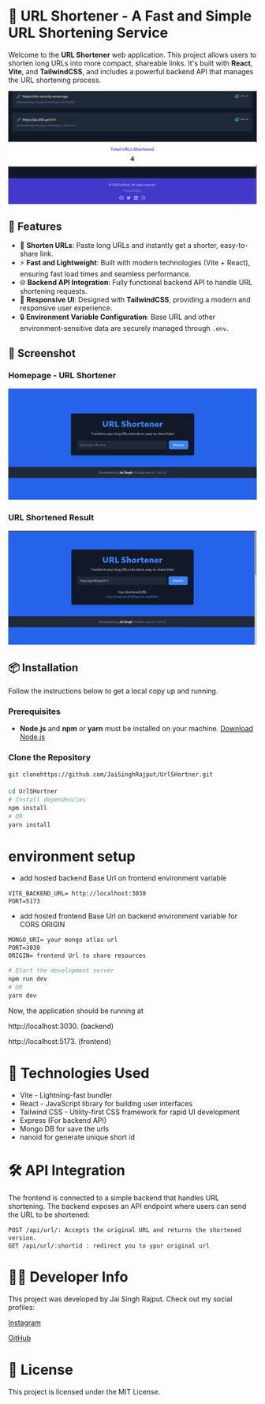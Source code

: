 # 🔗 URL Shortener - A Fast and Simple URL Shortening Service

Welcome to the **URL Shortener** web application. This project allows users to shorten long URLs into more compact, shareable links. It's built with **React**, **Vite**, and **TailwindCSS**, and includes a powerful backend API that manages the URL shortening process.



![App Preview](./preview/totalurls-and-contact%20.png)

## 🚀 Features

- 📏 **Shorten URLs**: Paste long URLs and instantly get a shorter, easy-to-share link.
- ⚡ **Fast and Lightweight**: Built with modern technologies (Vite + React), ensuring fast load times and seamless performance.
- 🌐 **Backend API Integration**: Fully functional backend API to handle URL shortening requests.
- 🎨 **Responsive UI**: Designed with **TailwindCSS**, providing a modern and responsive user experience.
- 🔒 **Environment Variable Configuration**: Base URL and other environment-sensitive data are securely managed through `.env`.

## 🎨 Screenshot

### Homepage - URL Shortener
![App Preview](./preview/home.png)

### URL Shortened Result
![App Preview](./preview/input-and-gen.png)

## 📦 Installation

Follow the instructions below to get a local copy up and running.

### Prerequisites

- **Node.js** and **npm** or **yarn** must be installed on your machine. [Download Node.js](https://nodejs.org/)

### Clone the Repository

```bash
git clonehttps://github.com/JaiSinghRajput/UrlSHortner.git

cd UrlSHortner
# Install dependencies
npm install
# OR
yarn install
```
# environment setup
* add hosted backend Base Url on frontend environment variable 
```.env
VITE_BACKEND_URL= http://localhost:3030
PORT=5173
```

* add hosted frontend Base Url on backend environment variable for CORS ORIGIN
```.env
MONGO_URI= your mongo atlas url
PORT=3030
ORIGIN= frontend Url to share resources 
```
```bash
# Start the development server
npm run dev
# OR
yarn dev
```
Now, the application should be running at

 http://localhost:3030. (backend)
 
 http://localhost:5173. (frontend)


# 🔧 Technologies Used 

- Vite - Lightning-fast bundler
- React - JavaScript library for building user interfaces
- Tailwind CSS - Utility-first CSS   framework for rapid UI development
- Express (For backend API)
- Mongo DB for save the urls
- nanoid for generate unique short id 

# 🛠️ API Integration

The frontend is connected to a simple backend that handles URL shortening. The backend exposes an API endpoint where users can send the URL to be shortened:

    POST /api/url/: Accepts the original URL and returns the shortened version.
    GET /api/url/:shortid : redirect you to ypur original url


# 👨‍💻 Developer Info

This project was developed by Jai Singh Rajput. Check out my social profiles:

[Instagram](https://instagram.com/jaisingh._.rajput)
    
[GitHub](https://github.com/jaisinghrajput)

# 📄 License

This project is licensed under the MIT License.
